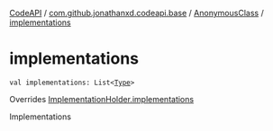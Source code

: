 [CodeAPI](../../index.md) / [com.github.jonathanxd.codeapi.base](../index.md) / [AnonymousClass](index.md) / [implementations](.)

# implementations

`val implementations: List<`[`Type`](http://docs.oracle.com/javase/6/docs/api/java/lang/reflect/Type.html)`>`

Overrides [ImplementationHolder.implementations](../-implementation-holder/implementations.md)

Implementations


